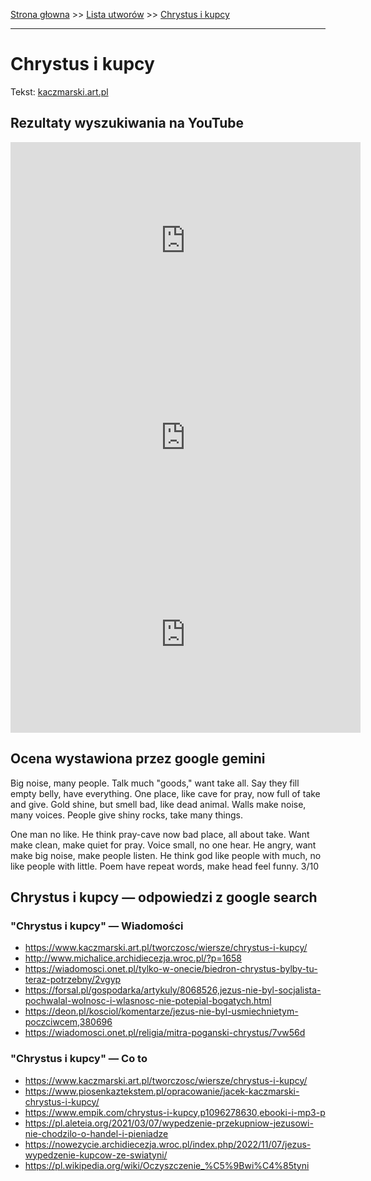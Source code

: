 [Strona głowna](../index.md) >> [Lista utworów](../list.md) >> [Chrystus i kupcy](92.md)

---

# Chrystus i kupcy

Tekst: [kaczmarski.art.pl](https://www.kaczmarski.art.pl/tworczosc/wiersze/chrystus-i-kupcy/)

## Rezultaty wyszukiwania na YouTube

<iframe width="560" height="315" src="https://www.youtube.com/embed/fUo5hl11JQo?si=IdontcarewhotheIRSsendsImnotpayingtaxes" title="YouTube video player" frameborder="0" allow="accelerometer; autoplay; clipboard-write; encrypted-media; gyroscope; picture-in-picture; web-share" referrerpolicy="strict-origin-when-cross-origin" allowfullscreen></iframe>

<iframe width="560" height="315" src="https://www.youtube.com/embed/AievoYSmLdc?si=IdontcarewhotheIRSsendsImnotpayingtaxes" title="YouTube video player" frameborder="0" allow="accelerometer; autoplay; clipboard-write; encrypted-media; gyroscope; picture-in-picture; web-share" referrerpolicy="strict-origin-when-cross-origin" allowfullscreen></iframe>

<iframe width="560" height="315" src="https://www.youtube.com/embed/3zImATjplCU?si=IdontcarewhotheIRSsendsImnotpayingtaxes" title="YouTube video player" frameborder="0" allow="accelerometer; autoplay; clipboard-write; encrypted-media; gyroscope; picture-in-picture; web-share" referrerpolicy="strict-origin-when-cross-origin" allowfullscreen></iframe>

## Ocena wystawiona przez google gemini

Big noise, many people. Talk much "goods," want take all. Say they fill empty belly, have everything. One place, like cave for pray, now full of take and give. Gold shine, but smell bad, like dead animal. Walls make noise, many voices. People give shiny rocks, take many things. 

One man no like. He think pray-cave now bad place, all about take. Want make clean, make quiet for pray. Voice small, no one hear. He angry, want make big noise, make people listen. He think god like people with much, no like people with little. Poem have repeat words, make head feel funny. 3/10


## Chrystus i kupcy — odpowiedzi z google search

### "Chrystus i kupcy" — Wiadomości

 - <https://www.kaczmarski.art.pl/tworczosc/wiersze/chrystus-i-kupcy/>
 - <http://www.michalice.archidiecezja.wroc.pl/?p=1658>
 - <https://wiadomosci.onet.pl/tylko-w-onecie/biedron-chrystus-bylby-tu-teraz-potrzebny/2vgyp>
 - <https://forsal.pl/gospodarka/artykuly/8068526,jezus-nie-byl-socjalista-pochwalal-wolnosc-i-wlasnosc-nie-potepial-bogatych.html>
 - <https://deon.pl/kosciol/komentarze/jezus-nie-byl-usmiechnietym-poczciwcem,380696>
 - <https://wiadomosci.onet.pl/religia/mitra-poganski-chrystus/7vw56d>

### "Chrystus i kupcy" — Co to

 - <https://www.kaczmarski.art.pl/tworczosc/wiersze/chrystus-i-kupcy/>
 - <https://www.piosenkaztekstem.pl/opracowanie/jacek-kaczmarski-chrystus-i-kupcy/>
 - <https://www.empik.com/chrystus-i-kupcy,p1096278630,ebooki-i-mp3-p>
 - <https://pl.aleteia.org/2021/03/07/wypedzenie-przekupniow-jezusowi-nie-chodzilo-o-handel-i-pieniadze>
 - <https://nowezycie.archidiecezja.wroc.pl/index.php/2022/11/07/jezus-wypedzenie-kupcow-ze-swiatyni/>
 - <https://pl.wikipedia.org/wiki/Oczyszczenie_%C5%9Bwi%C4%85tyni>


